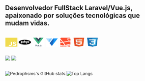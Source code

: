 ## Desenvolvedor FullStack Laravel/Vue.js, apaixonado por soluções tecnológicas que mudam vidas.

<div style="display: inline_block;"><br>
  <img align="center" alt="Pedro-Js" height="30" width="40" src="https://raw.githubusercontent.com/devicons/devicon/master/icons/javascript/javascript-plain.svg">
  <img align="center" alt="Pedro-Php" height="30" width="40" 
    src="https://raw.githubusercontent.com/devicons/devicon/master/icons/php/php-plain.svg">
  <img align="center" alt="Pedro-Vuejs" height="30" width="40" 
    src="https://raw.githubusercontent.com/devicons/devicon/master/icons/vuejs/vuejs-original-wordmark.svg">
  <img align="center" alt="Pedro-Vuetify" height="30" width="40" 
    src="https://raw.githubusercontent.com/devicons/devicon/master/icons/vuetify/vuetify-original.svg">
  <img align="center" alt="Pedro-Laravel" height="30" width="40" src="https://raw.githubusercontent.com/devicons/devicon/master/icons/laravel/laravel-plain-wordmark.svg">
  <img align="center" alt="Pedro-HTML" height="30" width="40" src="https://raw.githubusercontent.com/devicons/devicon/master/icons/html5/html5-original.svg">
  <img align="center" alt="Pedro-CSS" height="30" width="40" src="https://raw.githubusercontent.com/devicons/devicon/master/icons/css3/css3-original.svg">
</div>
  
  ##
 
<div> 
  <a href = "mailto:phsms.pedro@gmailcom"><img src="https://img.shields.io/badge/-Gmail-%23333?style=for-the-badge&logo=gmail&logoColor=white" target="_blank"></a>
  <a href="https://www.linkedin.com/in/pedrohenriquebp" target="_blank"><img src="https://img.shields.io/badge/-LinkedIn-%230077B5?style=for-the-badge&logo=linkedin&logoColor=white" target="_blank"></a>  
  <br>
  <br>
</div>

![Pedrophsms's GitHub stats](https://github-readme-stats-hj3sjcx1n-pedrophsms.vercel.app/api?username=pedrophsms&show_icons=true&theme=radical&hide_border=true&hide_title=true)
![Top Langs](https://github-readme-stats-hj3sjcx1n-pedrophsms.vercel.app/api/top-langs/?username=pedrophsms&layout=compact)
